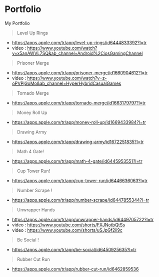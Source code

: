 # Portfolio
My Portfolio

> Level Up Rings
-   https://apps.apple.com/tr/app/level-up-rings/id6444833392?l=tr
-   video : https://www.youtube.com/watch?v=x5anAWVL7SQ&ab_channel=Android%2CiosGamingChannel

> Prisoner Merge
-   https://apps.apple.com/tr/app/prisoner-merge/id1660904612?l=tr
-   video : https://www.youtube.com/watch?v=z-oPVPjGoMo&ab_channel=HyperHybridCasualGames

> Tornado Merge
-  https://apps.apple.com/tr/app/tornado-merge/id1663179797?l=tr

> Money Roll Up
-  https://apps.apple.com/tr/app/money-roll-up/id1669433984?l=tr

> Drawing Army
-  https://apps.apple.com/tr/app/drawing-army/id1672251835?l=tr

> Math 4 Gate!
-  https://apps.apple.com/tr/app/math-4-gate/id6445953551?l=tr

> Cup Tower Run!
-  https://apps.apple.com/tr/app/cup-tower-run/id6446636063?l=tr

> Number Scrape !
-  https://apps.apple.com/tr/app/number-scrape/id6447855344?l=tr

> Unwrapper Hands
-  https://apps.apple.com/tr/app/unwrapper-hands/id6449705722?l=tr
-  video : https://www.youtube.com/shorts/FXJNotbQtSs
-  video : https://www.youtube.com/shorts/uSJpGf2ii9c

> Be Social !
-  https://apps.apple.com/tr/app/be-social/id6450925635?l=tr

> Rubber Cut Run
-  https://apps.apple.com/tr/app/rubber-cut-run/id6462859536
